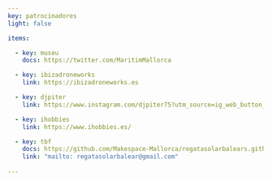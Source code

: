 ```yaml
---
key: patrocinadores
light: false

items:

  - key: museu
    docs: https://twitter.com/MaritimMallorca

  - key: ibizadroneworks
    link: https://ibizadroneworks.es

  - key: djpiter
    link: https://www.instagram.com/djpiter75?utm_source=ig_web_button_share_sheet&igsh=ZDNlZDc0MzIxNw==

  - key: ihobbies
    link: https://www.ihobbies.es/

  - key: tbf
    docs: https://github.com/Makespace-Mallorca/regatasolarbalears.github.io/raw/main/doc/Presentación_IIIRegataSolarIllesBalears.pdf
    link: "mailto: regatasolarbalear@gmail.com"
    
---
```

